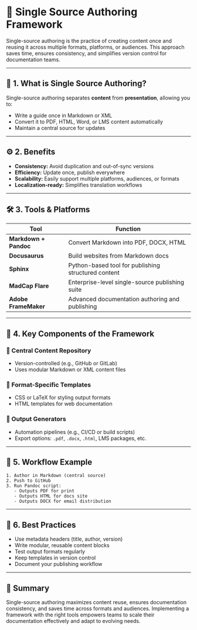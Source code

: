 # 🧩 Single Source Authoring Framework

Single-source authoring is the practice of creating content once and reusing it across multiple formats, platforms, or audiences. This approach saves time, ensures consistency, and simplifies version control for documentation teams.

---

## 🧱 1. What is Single Source Authoring?

Single-source authoring separates **content** from **presentation**, allowing you to:

- Write a guide once in Markdown or XML
- Convert it to PDF, HTML, Word, or LMS content automatically
- Maintain a central source for updates

---

## ⚙️ 2. Benefits

- **Consistency:** Avoid duplication and out-of-sync versions  
- **Efficiency:** Update once, publish everywhere  
- **Scalability:** Easily support multiple platforms, audiences, or formats  
- **Localization-ready:** Simplifies translation workflows  

---

## 🛠️ 3. Tools & Platforms

| Tool | Function |
|------|----------|
| **Markdown + Pandoc** | Convert Markdown into PDF, DOCX, HTML |
| **Docusaurus** | Build websites from Markdown docs |
| **Sphinx** | Python-based tool for publishing structured content |
| **MadCap Flare** | Enterprise-level single-source publishing suite |
| **Adobe FrameMaker** | Advanced documentation authoring and publishing |

---

## 🧩 4. Key Components of the Framework

### 🔹 Central Content Repository
- Version-controlled (e.g., GitHub or GitLab)
- Uses modular Markdown or XML content files

### 🔹 Format-Specific Templates
- CSS or LaTeX for styling output formats
- HTML templates for web documentation

### 🔹 Output Generators
- Automation pipelines (e.g., CI/CD or build scripts)
- Export options: `.pdf`, `.docx`, `.html`, LMS packages, etc.

---

## 🔁 5. Workflow Example

```
1. Author in Markdown (central source)
2. Push to GitHub
3. Run Pandoc script:
   - Outputs PDF for print
   - Outputs HTML for docs site
   - Outputs DOCX for email distribution
```

---

## 🧪 6. Best Practices

- Use metadata headers (title, author, version)
- Write modular, reusable content blocks
- Test output formats regularly
- Keep templates in version control
- Document your publishing workflow

---

## 📌 Summary

Single-source authoring maximizes content reuse, ensures documentation consistency, and saves time across formats and audiences. Implementing a framework with the right tools empowers teams to scale their documentation effectively and adapt to evolving needs.
